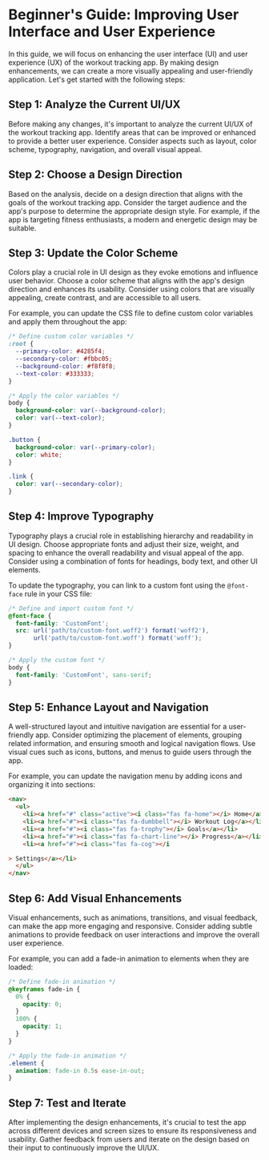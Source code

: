 # Beginner's Guide: Improving User Interface and User Experience

In this guide, we will focus on enhancing the user interface (UI) and user experience (UX) of the workout tracking app. By making design enhancements, we can create a more visually appealing and user-friendly application. Let's get started with the following steps:

## Step 1: Analyze the Current UI/UX

Before making any changes, it's important to analyze the current UI/UX of the workout tracking app. Identify areas that can be improved or enhanced to provide a better user experience. Consider aspects such as layout, color scheme, typography, navigation, and overall visual appeal.

## Step 2: Choose a Design Direction

Based on the analysis, decide on a design direction that aligns with the goals of the workout tracking app. Consider the target audience and the app's purpose to determine the appropriate design style. For example, if the app is targeting fitness enthusiasts, a modern and energetic design may be suitable.

## Step 3: Update the Color Scheme

Colors play a crucial role in UI design as they evoke emotions and influence user behavior. Choose a color scheme that aligns with the app's design direction and enhances its usability. Consider using colors that are visually appealing, create contrast, and are accessible to all users. 

For example, you can update the CSS file to define custom color variables and apply them throughout the app:

```css
/* Define custom color variables */
:root {
  --primary-color: #4285f4;
  --secondary-color: #fbbc05;
  --background-color: #f8f8f8;
  --text-color: #333333;
}

/* Apply the color variables */
body {
  background-color: var(--background-color);
  color: var(--text-color);
}

.button {
  background-color: var(--primary-color);
  color: white;
}

.link {
  color: var(--secondary-color);
}
```

## Step 4: Improve Typography

Typography plays a crucial role in establishing hierarchy and readability in UI design. Choose appropriate fonts and adjust their size, weight, and spacing to enhance the overall readability and visual appeal of the app. Consider using a combination of fonts for headings, body text, and other UI elements.

To update the typography, you can link to a custom font using the `@font-face` rule in your CSS file:

```css
/* Define and import custom font */
@font-face {
  font-family: 'CustomFont';
  src: url('path/to/custom-font.woff2') format('woff2'),
       url('path/to/custom-font.woff') format('woff');
}

/* Apply the custom font */
body {
  font-family: 'CustomFont', sans-serif;
}
```

## Step 5: Enhance Layout and Navigation

A well-structured layout and intuitive navigation are essential for a user-friendly app. Consider optimizing the placement of elements, grouping related information, and ensuring smooth and logical navigation flows. Use visual cues such as icons, buttons, and menus to guide users through the app.

For example, you can update the navigation menu by adding icons and organizing it into sections:

```html
<nav>
  <ul>
    <li><a href="#" class="active"><i class="fas fa-home"></i> Home</a></li>
    <li><a href="#"><i class="fas fa-dumbbell"></i> Workout Log</a></li>
    <li><a href="#"><i class="fas fa-trophy"></i> Goals</a></li>
    <li><a href="#"><i class="fas fa-chart-line"></i> Progress</a></li>
    <li><a href="#"><i class="fas fa-cog"></i

> Settings</a></li>
  </ul>
</nav>
```

## Step 6: Add Visual Enhancements

Visual enhancements, such as animations, transitions, and visual feedback, can make the app more engaging and responsive. Consider adding subtle animations to provide feedback on user interactions and improve the overall user experience.

For example, you can add a fade-in animation to elements when they are loaded:

```css
/* Define fade-in animation */
@keyframes fade-in {
  0% {
    opacity: 0;
  }
  100% {
    opacity: 1;
  }
}

/* Apply the fade-in animation */
.element {
  animation: fade-in 0.5s ease-in-out;
}
```

## Step 7: Test and Iterate

After implementing the design enhancements, it's crucial to test the app across different devices and screen sizes to ensure its responsiveness and usability. Gather feedback from users and iterate on the design based on their input to continuously improve the UI/UX.
